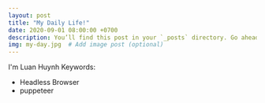 ```yaml
---
layout: post
title: "My Daily Life!"
date: 2020-09-01 08:00:00 +0700
description: You’ll find this post in your `_posts` directory. Go ahead and edit it and re-build the site to see your changes. # Add post description (optional)
img: my-day.jpg  # Add image post (optional)
---
```

I'm Luan Huynh
Keywords:
- Headless Browser
- puppeteer
